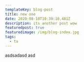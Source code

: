 ```yaml
---
templateKey: blog-post
title: new one
date: 2020-08-18T10:39:18.481Z
description: its another post wow
featuredpost: true
featuredimage: /img/blog-index.jpg
tags:
  - ta
---
```

 asdsadasd asd